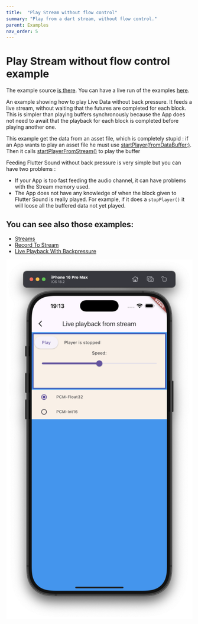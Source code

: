 ```yaml
---
title:  "Play Stream without flow control"
summary: "Play from a dart stream, without flow control."
parent: Examples
nav_order: 5
---
```

# Play Stream without flow control example

The example source [is there](https://github.com/canardoux/taudio/blob/master/example/lib/livePlaybackWithoutBackPressure/live_playback_without_back_pressure.dart). You can have a live run of the examples [here](/live/index.html).

An example showing how to play Live Data without back pressure. It feeds a live stream, without waiting that the futures are completed for each block. This is simpler than playing buffers synchronously because the App does not need to await that the playback for each block is completed before playing another one.

This example get the data from an asset file, which is completely stupid : if an App wants to play an asset file he must use [startPlayer(fromDataBuffer:)](/api/public_fs_flutter_sound_player/FlutterSoundPlayer/startPlayer.html).
Then it calls [startPlayerFromStream()](/api/public_fs_flutter_sound_player/FlutterSoundPlayer/startPlayerFromStream.html) to play the buffer

Feeding Flutter Sound without back pressure is very simple but you can have two problems :

* If your App is too fast feeding the audio channel, it can have problems with the Stream memory used.
* The App does not have any knowledge of when the block given to Flutter Sound is really played.
For example, if it does a `stopPlayer()` it will loose all the buffered data not yet played.

## You can see also those examples:
- [Streams](ex_streams)
- [Record To Stream](ex_record_to_stream)
- [Live Playback With Backpressure](ex_playback_from_stream_2)

![screen shot](ScreenShots/PlaybackWithoutBackPressure.png)
